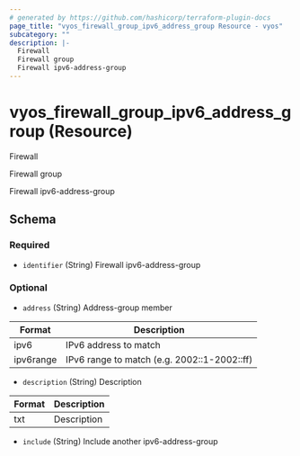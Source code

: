 ```yaml
---
# generated by https://github.com/hashicorp/terraform-plugin-docs
page_title: "vyos_firewall_group_ipv6_address_group Resource - vyos"
subcategory: ""
description: |-
  Firewall
  Firewall group
  Firewall ipv6-address-group
---
```


# vyos_firewall_group_ipv6_address_group (Resource)

Firewall

Firewall group

Firewall ipv6-address-group



<!-- schema generated by tfplugindocs -->
## Schema

### Required

- `identifier` (String) Firewall ipv6-address-group

### Optional

- `address` (String) Address-group member

|  Format  |  Description  |
|----------|---------------|
|  ipv6  |  IPv6 address to match  |
|  ipv6range  |  IPv6 range to match (e.g. 2002::1-2002::ff)  |
- `description` (String) Description

|  Format  |  Description  |
|----------|---------------|
|  txt  |  Description  |
- `include` (String) Include another ipv6-address-group
